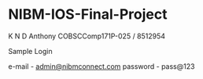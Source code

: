 # NIBM-IOS-Final-Project

K N D Anthony COBSCComp171P-025 / 8512954

Sample Login

e-mail - admin@nibmconnect.com password - pass@123
